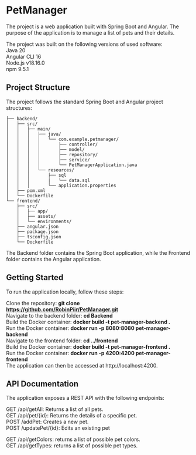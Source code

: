 # PetManager
The project is a web application built with Spring Boot and Angular. The purpose of the application is to manage a list of pets and their details.

The project was built on the following versions of used software: \
Java 20 \
Angular CLI 16 \
Node.js v18.16.0 \
npm 9.5.1

## Project Structure
The project follows the standard Spring Boot and Angular project structures:

```
├── backend/
│   ├── src/
│   │   ├── main/
│   │   │   ├── java/
│   │   │   │   └── com.example.petmanager/
│   │   │   │       ├── controller/
│   │   │   │       ├── model/
│   │   │   │       ├── repository/
│   │   │   │       ├── service/
│   │   │   │       └── PetManagerApplication.java
│   │   │   └── resources/
│   │   │       ├── sql
│   │   │       |   └── data.sql
│   │   │       └── application.properties
│   ├── pom.xml
│   └── Dockerfile
└── frontend/
    ├── src/
    │   ├── app/
    │   ├── assets/
    │   └── environments/
    ├── angular.json
    ├── package.json
    ├── tsconfig.json
    └── Dockerfile
```

The Backend folder contains the Spring Boot application, while the Frontend folder contains the Angular application. 

## Getting Started 
To run the application locally, follow these steps: 

Clone the repository: **git clone https://github.com/RobinPiir/PetManager.git** \
Navigate to the backend folder: **cd Backend** \
Build the Docker container: **docker build -t pet-manager-backend .** \
Run the Docker container: **docker run -p 8080:8080 pet-manager-backend** \
Navigate to the frontend folder: **cd ../frontend** \
Build the Docker container: **docker build -t pet-manager-frontend .** \
Run the Docker container: **docker run -p 4200:4200 pet-manager-frontend** \
The application can then be accessed at http://localhost:4200.

## API Documentation 
The application exposes a REST API with the following endpoints:

GET /api/getAll: Returns a list of all pets. \
GET /api/pet/{id}: Returns the details of a specific pet. \
POST /addPet: Creates a new pet. \
POST /updatePet/{id}: Edits an existing pet 

GET /api/getColors: returns a list of possible pet colors. \
GET /api/getTypes: returns a list of possible pet types. 
